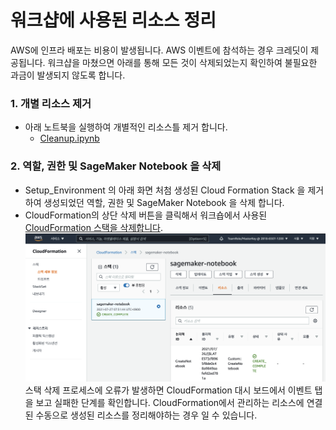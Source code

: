 워크샵에 사용된 리소스 정리
====================================================

AWS에 인프라 배포는 비용이 발생됩니다. AWS 이벤트에 참석하는 경우 크레딧이 제공됩니다. 워크샵을 마쳤으면 아래를 통해 모든 것이 삭제되었는지 확인하여 불필요한 과금이 발생되지 않도록 합니다.

### 1. 개별 리소스 제거
- 아래 노트북을 실행하여 개별적인 리소스틀 제거 합니다.
    - [Cleanup.ipynb](../CleanUp.ipynb)
    
### 2. 역할, 권한 및 SageMaker Notebook 을 삭제
- Setup_Environment 의 아래 화면 처첨 생성된 Cloud Formation Stack 을 제거하여 생성되었던 역할, 권한 및 SageMaker Notebook 을 삭제 합니다.
- CloudFormation의 상단 삭제 버튼을 클릭해서 워크숍에서 사용된 [CloudFormation 스택을 삭제합니다](http://docs.aws.amazon.com/AWSCloudFormation/latest/UserGuide/cfn-console-delete-stack.html). 
![IAM resources acknowledgement](images/cf-03.png)
스택 삭제 프로세스에 오류가 발생하면 CloudFormation 대시 보드에서 이벤트 탭을 보고 실패한 단계를 확인합니다. CloudFormation에서 관리하는 리소스에 연결된 수동으로 생성된 리소스를 정리해야하는 경우 일 수 있습니다.

